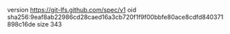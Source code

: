 version https://git-lfs.github.com/spec/v1
oid sha256:9eaf8ab22986cd28caed16a3cb720f1f9f00bbfe80ace8cdfd840371898c16de
size 343
